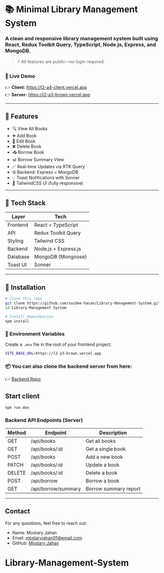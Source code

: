 # 📚 Minimal Library Management System

### A clean and responsive library management system built using **React**, **Redux Toolkit Query**, **TypeScript**, **Node.js**, **Express**, and **MongoDB**.

> ⚡ All features are public—no login required.

 ###  🔗 Live Demo
👉 **Client:** https://l2-a4-client.vercel.app </br>
👉 **Server:** https://l2-a3-brown.vercel.app

---

## 🚀 Features

- 🔍 View All Books
- ➕ Add Book
- 📝 Edit Book
- ❌ Delete Book
- 📥 Borrow Book
- 📊 Borrow Summary View
- ✅ Real-time Updates via RTK Query
- 🌐 Backend: Express + MongoDB
- 💡 Toast Notifications with Sonner
- 🎨 TailwindCSS UI (fully responsive)

---

## 🧩 Tech Stack

| Layer      | Tech                      |
|------------|---------------------------|
| Frontend   | React + TypeScript        |
| API        | Redux Toolkit Query       |
| Styling    | Tailwind CSS              |
| Backend    | Node.js + Express.js      |
| Database   | MongoDB (Mongoose)        |
| Toast UI   | Sonner                    |

---

## 🔧 Installation

```bash
# Clone this repo
git clone https://github.com/saidee-hasan/Library-Management-System.git
cd Library-Management-System
```


```bash
# Install dependencies
npm install
```


### 🧪 Environment Variables

Create a `.env` file in the root of your frontend project:

```bash
VITE_BASE_URL=https://l2-a3-brown.vercel.app
```

### 📦 You can also clone the backend server from here:  
👉 [Backend Repo](https://github.com/saidee-hasan/library-management-api.git)



## Start client
```bash
npm run dev
```

### Backend API Endpoints (Server)

| Method | Endpoint            | Description           |
| ------ | ------------------- | --------------------- |
| GET    | /api/books          | Get all books         |
| GET    | /api/books/\:id     | Get a single book     |
| POST   | /api/books          | Add a new book        |
| PATCH  | /api/books/\:id     | Update a book         |
| DELETE | /api/books/\:id     | Delete a book         |
| POST   | /api/borrow         | Borrow a book         |
| GET    | /api/borrow/summary | Borrow summary report |


---
## Contact

For any questions, feel free to reach out:

* Name: Mostary Jahan
* Email: [mostaryjahan01@email.com](mailto:mostaryjahan01@email.com)
* GitHub: [Mostary Jahan](https://github.com/mostaryjahan)

# Library-Management-System
